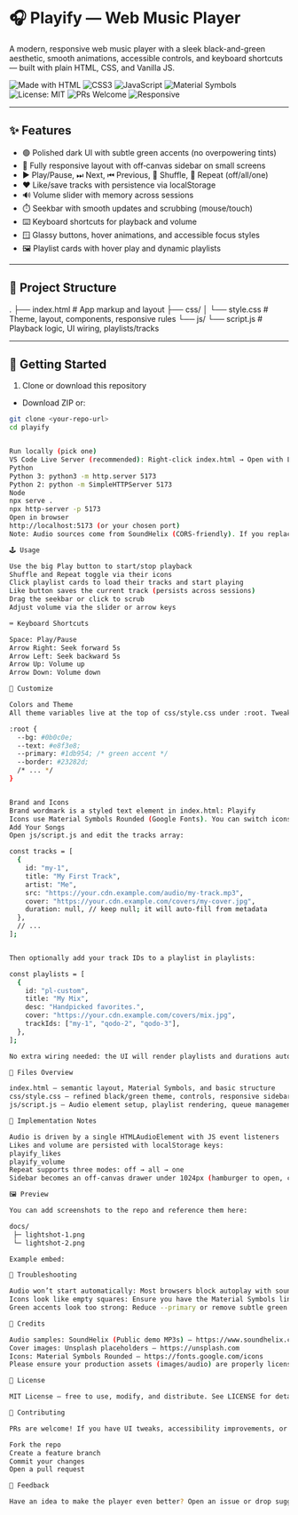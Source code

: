 # 🎧 Playify — Web Music Player

A modern, responsive web music player with a sleek black-and-green aesthetic, smooth animations, accessible controls, and keyboard shortcuts — built with plain HTML, CSS, and Vanilla JS.

![Made with HTML](https://img.shields.io/badge/HTML5-E44D26?logo=html5&logoColor=white)
![CSS3](https://img.shields.io/badge/CSS3-1572B6?logo=css3&logoColor=white)
![JavaScript](https://img.shields.io/badge/JavaScript-F7DF1E?logo=javascript&logoColor=black)
![Material Symbols](https://img.shields.io/badge/Material%20Symbols-1DB954?logo=google&logoColor=white&labelColor=0b0c0e)
![License: MIT](https://img.shields.io/badge/License-MIT-0b0c0e)
![PRs Welcome](https://img.shields.io/badge/PRs-welcome-brightgreen)
![Responsive](https://img.shields.io/badge/Responsive-Yes-1db954)

---

## ✨ Features

- 🟢 Polished dark UI with subtle green accents (no overpowering tints)
- 📱 Fully responsive layout with off‑canvas sidebar on small screens
- ▶️ Play/Pause, ⏭ Next, ⏮ Previous, 🔀 Shuffle, 🔁 Repeat (off/all/one)
- ❤️ Like/save tracks with persistence via localStorage
- 🔊 Volume slider with memory across sessions
- ⏱️ Seekbar with smooth updates and scrubbing (mouse/touch)
- ⌨️ Keyboard shortcuts for playback and volume
- 🪟 Glassy buttons, hover animations, and accessible focus styles
- 🖼️ Playlist cards with hover play and dynamic playlists

---

## 📂 Project Structure


. ├── index.html # App markup and layout ├── css/ │ └── style.css # Theme, layout, components, responsive rules └── js/ └── script.js # Playback logic, UI wiring, playlists/tracks


---

## 🚀 Getting Started

1) Clone or download this repository
- Download ZIP or:
```bash
git clone <your-repo-url>
cd playify


Run locally (pick one)
VS Code Live Server (recommended): Right‑click index.html → Open with Live Server
Python
Python 3: python3 -m http.server 5173
Python 2: python -m SimpleHTTPServer 5173
Node
npx serve .
npx http-server -p 5173
Open in browser
http://localhost:5173 (or your chosen port)
Note: Audio sources come from SoundHelix (CORS‑friendly). If you replace with your own files, ensure they are accessible from your server.

🕹️ Usage

Use the big Play button to start/stop playback
Shuffle and Repeat toggle via their icons
Click playlist cards to load their tracks and start playing
Like button saves the current track (persists across sessions)
Drag the seekbar or click to scrub
Adjust volume via the slider or arrow keys

⌨️ Keyboard Shortcuts

Space: Play/Pause
Arrow Right: Seek forward 5s
Arrow Left: Seek backward 5s
Arrow Up: Volume up
Arrow Down: Volume down

🎨 Customize

Colors and Theme
All theme variables live at the top of css/style.css under :root. Tweak these to quickly change the look:

:root {
  --bg: #0b0c0e;
  --text: #e8f3e8;
  --primary: #1db954; /* green accent */
  --border: #23282d;
  /* ... */
}


Brand and Icons
Brand wordmark is a styled text element in index.html: Playify
Icons use Material Symbols Rounded (Google Fonts). You can switch icons by changing their text content, e.g.: shuffle
Add Your Songs
Open js/script.js and edit the tracks array:

const tracks = [
  {
    id: "my-1",
    title: "My First Track",
    artist: "Me",
    src: "https://your.cdn.example.com/audio/my-track.mp3",
    cover: "https://your.cdn.example.com/covers/my-cover.jpg",
    duration: null, // keep null; it will auto-fill from metadata
  },
  // ...
];


Then optionally add your track IDs to a playlist in playlists:

const playlists = [
  {
    id: "pl-custom",
    title: "My Mix",
    desc: "Handpicked favorites.",
    cover: "https://your.cdn.example.com/covers/mix.jpg",
    trackIds: ["my-1", "qodo-2", "qodo-3"],
  },
];

No extra wiring needed: the UI will render playlists and durations automatically.

🧭 Files Overview

index.html — semantic layout, Material Symbols, and basic structure
css/style.css — refined black/green theme, controls, responsive sidebar, accessible focus
js/script.js — Audio element setup, playlist rendering, queue management, seek, volume, repeat/shuffle, likes

🧩 Implementation Notes

Audio is driven by a single HTMLAudioElement with JS event listeners
Likes and volume are persisted with localStorage keys:
playify_likes
playify_volume
Repeat supports three modes: off → all → one
Sidebar becomes an off‑canvas drawer under 1024px (hamburger to open, close button inside)

🖼️ Preview

You can add screenshots to the repo and reference them here:

docs/
 ├─ lightshot-1.png
 └─ lightshot-2.png

Example embed:

🧪 Troubleshooting

Audio won’t start automatically: Most browsers block autoplay with sound. Click the Play button once.
Icons look like empty squares: Ensure you have the Material Symbols link in the head and an active internet connection.
Green accents look too strong: Reduce --primary or remove subtle green mixes on hover in css/style.css.

📜 Credits

Audio samples: SoundHelix (Public demo MP3s) — https://www.soundhelix.com/
Cover images: Unsplash placeholders — https://unsplash.com
Icons: Material Symbols Rounded — https://fonts.google.com/icons
Please ensure your production assets (images/audio) are properly licensed for your use.

📄 License

MIT License — free to use, modify, and distribute. See LICENSE for details.

🤝 Contributing

PRs are welcome! If you have UI tweaks, accessibility improvements, or new features:

Fork the repo
Create a feature branch
Commit your changes
Open a pull request

💬 Feedback

Have an idea to make the player even better? Open an issue or drop suggestions in discussions. Enjoy the music! 🎵